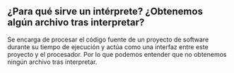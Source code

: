 ## ¿Para qué sirve un intérprete? ¿Obtenemos algún archivo tras interpretar?

Se encarga de procesar el código fuente de un proyecto de software durante su tiempo de ejecución y actúa como una interfaz entre este proyecto y el procesador. Por lo que podemos entender que no obtenemos ningún archivo tras interpretar.
